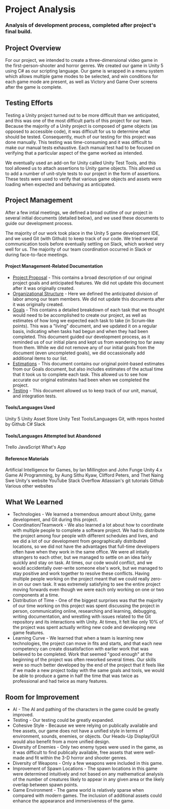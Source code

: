 # Project Analysis
### Analysis of development process, completed after project's final build.

## Project Overview

For our project, we intended to create a three-dimensional video game in the first-person-shooter and horror genres. We created our game in Unity 5 using C# as our scripting language. Our game is wrapped in a menu system which allows multiple game modes to be selected, and win conditions for each game mode are present, as well as Victory and Game Over screens after the game is complete.

## Testing Efforts

Testing a Unity project turned out to be more difficult than we anticipated, and this was one of the most difficult parts of this project for our team. Because the majority of a Unity project is composed of game objects (as opposed to accessible code), it was difficult for us to determine what should be tested. Consequently, much of our testing for this project was done manually. This testing was time-consuming and it was difficult to make our manual tests exhaustive. Each manual test had to be focused on verifying that a particular aspect of the game worked as intended.

We eventually used an add-on for Unity called Unity Test Tools, and this tool allowed us to attach assertions to Unity game objects. This allowed us to add a number of unit-style tests to our project in the form of assertions. These tests were used to verify that various game objects and assets were loading when expected and behaving as anticipated.

## Project Management 

After a few intial meetings, we defined a broad outline of our project in several initial documents (detailed below), and we used these documents to guide our development process.

The majority of our work took place in the Unity 5 game development IDE, and we used Git (with Github) to keep track of our code. We tried several communication tools before eventually settling on Slack, which worked very well for us. The majority of our team coordination occurred in Slack or during face-to-face meetings.

#### Project Management-Related Documentation

* [Project Proposal](https://github.com/amikus/horror-game/blob/master/docs/Project%20Proposal.md) - This contains a broad description of our original project goals and anticipated features. We did not update this document after it was originally created.
* [Organizational Structure](https://github.com/amikus/horror-game/blob/master/docs/Organizational%20Structure.md) - Here we defined the anticipated division of labor among our team members. We did not update this documents after it was originally created.
* [Goals](https://github.com/amikus/horror-game/blob/master/docs/Goals.md) - This contains a detailed breakdown of each task that we thought would need to be accomplished to create our project, as well as estimates of how long we expected each task to take (in Scrum-like points). This was a "living" document, and we updated it on a regular basis, indicating when tasks had begun and when they had been completed. This document guided our development process, as it reminded us of our initial plans and kept us from wandering too far away from them. While we did not remove any of our initial goals from the document (even uncompleted goals), we did occassionally add additional items to our list.
* [Estimations](https://github.com/amikus/horror-game/blob/master/docs/Estimations.md) - This document contains our original point-based estimates from our Goals document, but also includes estimates of the actual time that it took us to complete each task. This allowed us to see how accurate our original estimates had been when we completed the project.
* [Testing](https://github.com/amikus/horror-game/blob/master/docs/Testing.md)  - This document allowed us to keep track of our unit, manual, and integration tests.

#### Tools/Languages Used
Unity 5
Unity Asset Store
Unity Test Tools/Languages
Git, with repos hosted by Github
C#
Slack

#### Tools/Languages Attempted but Abandoned
Trello
JavaScript
What's App

#### Reference Materials
Artificial Intelligence for Games, by Ian Millington and John Funge
Unity 4.x Game AI Programming, by Aung Sithu Kyaw, Clifford Peters, and Thet Naing Swe
Unity's website
YouTube
Stack Overflow
Atlassian's git tutorials
Github
Various other websites

## What We Learned

* Technologies - We learned a tremendous amount about Unity, game development, and Git during this project.
* Coordination/Teamwork - We also learned a lot about how to coordinate with multiple people to complete a software project. We had to distribute the project among four people with different schedules and lives, and we did a lot of our development from geographically distributed locations, so we did not have the advantages that full-time developers often have when they work in the same office. We were all intially strangers to each other, but we managed to settle on an idea fairly quickly and stay on task. At times, our code would conflict, and we would accidentally over-write someone else's work, but we managed to stay positive and work together to resolve these conflicts. Having multiple people working on the project meant that we could really zero-in on our own task. It was extremely satisfying to see the entire project moving forwards even though we were each only working on one or two components at a time.
* Distribution of Time - One of the biggest surprises was that the majority of our time working on this project was spent discussing the project in person, communicating online, researching and learning, debugging, writing documentation, and wrestling with issues related to the Git repository and its interactions with Unity. At times, it felt like only  10% of the project was spent actually writing new code and developing new game features. 
* Learning Curve - We learned that when a team is learning new technologies, the project can move in fits and starts, and that each new competency can create dissatisfaction with earlier work that was believed to be completed. Work that seemed "good enough" at the beginning of the project was often reworked several times. Our skills were so much better developed by the end of the project that it feels like if we made a new project today with the same goals and tools, we would be able to produce a game in half the time that was twice as professional and had twice as many features.

## Room for Improvement

* AI - The AI and pathing of the characters in the game could be greatly improved.
* Testing - Our testing could be greatly expanded.
* Cohesive Style - Because we were relying on publically available and free assets, our game does not have a unified style in terms of environment, sounds, enemies, or objects. Our Heads-Up Display/GUI would also benefit from a more unified design.
* Diversity of Enemies - Only two enemy types were used in the game, as it was difficult to find publically available, free assets that were well-made and fit within the 3-D horror and shooter genres.
* Diversity of Weapons - Only a few weapons were included in this game.
* Improvement of Spawn Locations - The spawn locations in this game were determined intuitively and not based on any mathematical analysis of the number of creatures likely to appear in any given area or the likely overlap between spawn points.
* Game Environment - The game world is relatively sparse when compared with modern games. The inclusion of additional assets could enhance the appearance and immersiveness of the game. 
